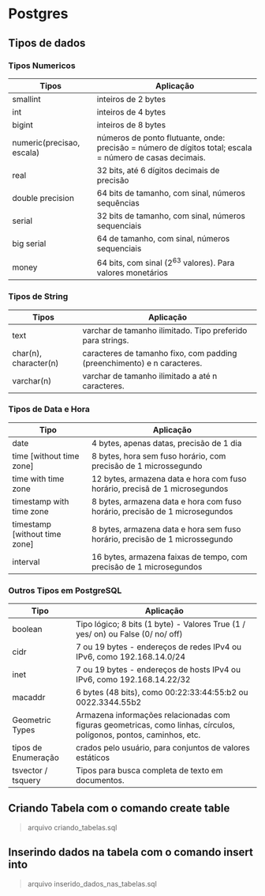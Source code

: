 # Postgres

## Tipos de dados

### Tipos Numericos

Tipos   |Aplicação
------- | --------------------------------------------------
smallint | inteiros de 2 bytes
int | inteiros de 4 bytes
bigint | inteiros de 8 bytes
numeric(precisao, escala) | números de ponto flutuante, onde: precisão = número de dígitos total; escala = número de casas decimais.
real | 32 bits, até 6 dígitos decimais de precisão
double precision | 64 bits de tamanho, com sinal, números sequências
serial | 32 bits de tamanho, com sinal, números sequenciais
big serial | 64 de tamanho, com sinal, números sequenciais
money | 64 bits, com sinal ($2^{63}$ valores). Para valores monetários

### Tipos de String

Tipos | Aplicação
----- | ------------------------------------------------------
text  | varchar de tamanho ilimitado. Tipo preferido para strings.
char(n), character(n) | caracteres de tamanho fixo, com padding (preenchimento) e n caracteres.
varchar(n) | varchar de tamanho ilimitado a até n caracteres.

### Tipos de Data e Hora

Tipo | Aplicação
---- | ---------------------------------------------------------
date | 4 bytes, apenas datas, precisão de 1 dia
time [without time zone] | 8 bytes, hora sem fuso horário, com precisão de 1 microssegundo
time with time zone | 12 bytes, armazena data e hora com fuso horário, precisã de 1 microsegundos
timestamp with time zone | 8 bytes, armazena data e hora com fuso horário, precisão de 1 microsegundos
timestamp [without time zone] | 8 bytes, armazena data e hora sem fuso horário, precisão de 1 microssegundo
interval | 16 bytes, armazena faixas de tempo, com precisão de 1 microsegundos

### Outros Tipos em PostgreSQL

Tipo | Aplicação
---- | ---------
boolean | Tipo lógico; 8 bits (1 byte) - Valores True (1 / yes/ on) ou False (0/ no/ off)
cidr | 7 ou 19 bytes - endereços de redes IPv4 ou IPv6, como 192.168.14.0/24
inet | 7 ou 19 bytes - endereços de hosts IPv4 ou IPv6, como 192.168.14.22/32
macaddr | 6 bytes (48 bits), como 00:22:33:44:55:b2 ou 0022.3344.55b2
Geometric Types | Armazena informações relacionadas com figuras geometricas, como linhas, círculos, polígonos, pontos, caminhos, etc.
tipos de Enumeração | crados pelo usuário, para conjuntos de valores estáticos
tsvector / tsquery | Tipos para busca completa de texto em documentos.

## Criando Tabela com o comando create table

> arquivo criando_tabelas.sql

## Inserindo dados na tabela com o comando insert into

> arquivo inserido_dados_nas_tabelas.sql
